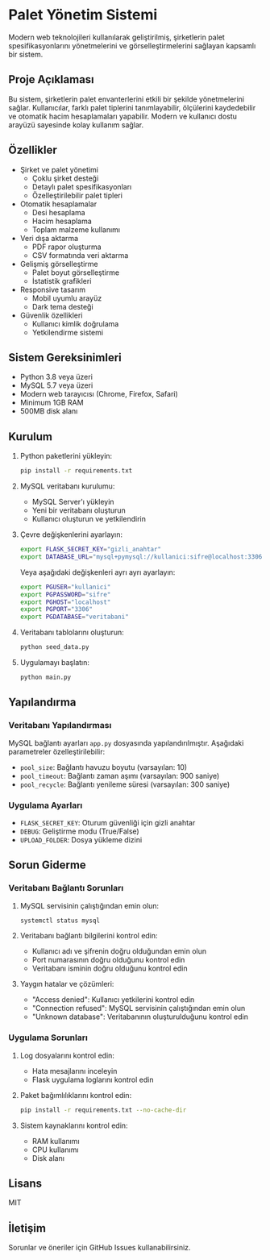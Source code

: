 # Palet Yönetim Sistemi

Modern web teknolojileri kullanılarak geliştirilmiş, şirketlerin palet spesifikasyonlarını yönetmelerini ve görselleştirmelerini sağlayan kapsamlı bir sistem.

## Proje Açıklaması

Bu sistem, şirketlerin palet envanterlerini etkili bir şekilde yönetmelerini sağlar. Kullanıcılar, farklı palet tiplerini tanımlayabilir, ölçülerini kaydedebilir ve otomatik hacim hesaplamaları yapabilir. Modern ve kullanıcı dostu arayüzü sayesinde kolay kullanım sağlar.

## Özellikler

- Şirket ve palet yönetimi
  - Çoklu şirket desteği
  - Detaylı palet spesifikasyonları
  - Özelleştirilebilir palet tipleri
- Otomatik hesaplamalar
  - Desi hesaplama
  - Hacim hesaplama
  - Toplam malzeme kullanımı
- Veri dışa aktarma
  - PDF rapor oluşturma
  - CSV formatında veri aktarma
- Gelişmiş görselleştirme
  - Palet boyut görselleştirme
  - İstatistik grafikleri
- Responsive tasarım
  - Mobil uyumlu arayüz
  - Dark tema desteği
- Güvenlik özellikleri
  - Kullanıcı kimlik doğrulama
  - Yetkilendirme sistemi

## Sistem Gereksinimleri

- Python 3.8 veya üzeri
- MySQL 5.7 veya üzeri
- Modern web tarayıcısı (Chrome, Firefox, Safari)
- Minimum 1GB RAM
- 500MB disk alanı

## Kurulum

1. Python paketlerini yükleyin:
   ```bash
   pip install -r requirements.txt
   ```

2. MySQL veritabanı kurulumu:
   - MySQL Server'ı yükleyin
   - Yeni bir veritabanı oluşturun
   - Kullanıcı oluşturun ve yetkilendirin

3. Çevre değişkenlerini ayarlayın:
   ```bash
   export FLASK_SECRET_KEY="gizli_anahtar"
   export DATABASE_URL="mysql+pymysql://kullanici:sifre@localhost:3306/veritabani"
   ```
   
   Veya aşağıdaki değişkenleri ayrı ayrı ayarlayın:
   ```bash
   export PGUSER="kullanici"
   export PGPASSWORD="sifre"
   export PGHOST="localhost"
   export PGPORT="3306"
   export PGDATABASE="veritabani"
   ```

4. Veritabanı tablolarını oluşturun:
   ```bash
   python seed_data.py
   ```

5. Uygulamayı başlatın:
   ```bash
   python main.py
   ```

## Yapılandırma

### Veritabanı Yapılandırması

MySQL bağlantı ayarları `app.py` dosyasında yapılandırılmıştır. Aşağıdaki parametreler özelleştirilebilir:

- `pool_size`: Bağlantı havuzu boyutu (varsayılan: 10)
- `pool_timeout`: Bağlantı zaman aşımı (varsayılan: 900 saniye)
- `pool_recycle`: Bağlantı yenileme süresi (varsayılan: 300 saniye)

### Uygulama Ayarları

- `FLASK_SECRET_KEY`: Oturum güvenliği için gizli anahtar
- `DEBUG`: Geliştirme modu (True/False)
- `UPLOAD_FOLDER`: Dosya yükleme dizini

## Sorun Giderme

### Veritabanı Bağlantı Sorunları

1. MySQL servisinin çalıştığından emin olun:
   ```bash
   systemctl status mysql
   ```

2. Veritabanı bağlantı bilgilerini kontrol edin:
   - Kullanıcı adı ve şifrenin doğru olduğundan emin olun
   - Port numarasının doğru olduğunu kontrol edin
   - Veritabanı isminin doğru olduğunu kontrol edin

3. Yaygın hatalar ve çözümleri:
   - "Access denied": Kullanıcı yetkilerini kontrol edin
   - "Connection refused": MySQL servisinin çalıştığından emin olun
   - "Unknown database": Veritabanının oluşturulduğunu kontrol edin

### Uygulama Sorunları

1. Log dosyalarını kontrol edin:
   - Hata mesajlarını inceleyin
   - Flask uygulama loglarını kontrol edin

2. Paket bağımlılıklarını kontrol edin:
   ```bash
   pip install -r requirements.txt --no-cache-dir
   ```

3. Sistem kaynaklarını kontrol edin:
   - RAM kullanımı
   - CPU kullanımı
   - Disk alanı

## Lisans

MIT

## İletişim

Sorunlar ve öneriler için GitHub Issues kullanabilirsiniz.
